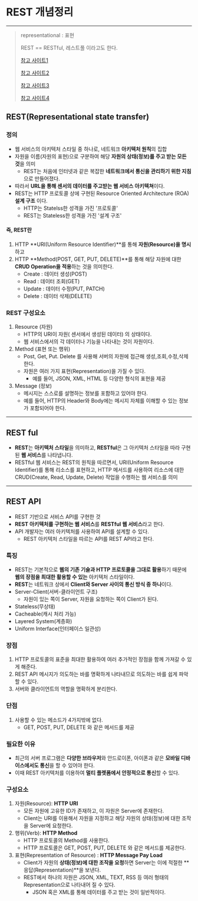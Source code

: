 # REST 개념정리

---

> representational : 표현 
>
> REST == RESTful, 레스트풀 이라고도 한다.
>
> [참고 사이트1](https://gmlwjd9405.github.io/2018/09/21/rest-and-restful.html)
>
> [참고 사이트2](https://aws.amazon.com/ko/what-is/restful-api/)
>
> [참고 사이트3](https://www.redhat.com/ko/topics/api/what-is-a-rest-api)
>
> [참고 사이트4](https://khj93.tistory.com/entry/%EB%84%A4%ED%8A%B8%EC%9B%8C%ED%81%AC-REST-API%EB%9E%80-REST-RESTful%EC%9D%B4%EB%9E%80)

## REST(Representational state transfer)

### 정의

- 웹 서비스의 아키텍처 스타일 중 하나로, 네트워크 **아키텍처 원칙**의 집합
- 자원을 이름(자원의 표현)으로 구분하여 해당 **자원의 상태(정보)를 주고 받는 모든 것**을 의미
  - REST는 처음에 인터넷과 같은 복잡한 **네트워크에서 통신을 관리하기 위한 지침**으로 만들어졌다.
- 따라서 **URL을 통해 센서의 데이터를 주고받는 웹 서비스 아키텍쳐**이다. 
- REST는 HTTP 프로토콜 상에 구현된 Resource Oriented Architecture (ROA) **설계 구조** 이다.
  - HTTP는 Statelss한 성격을 가진 '프로토콜'
  - REST는 Stateless한 성격을 가진 '설계 구조'

#### 즉, REST란

1. HTTP **URI(Uniform Resource Identifier)**를 통해 **자원(Resource)을 명시**하고
2. HTTP **Method(POST, GET, PUT, DELETE)**를 통해 해당 자원에 대한 **CRUD Operation을 적용**하는 것을 의미한다.
   - Create : 데이터 생성(POST)
   - Read : 데이터 조회(GET)
   - Update : 데이터 수정(PUT, PATCH)
   - Delete : 데이터 삭제(DELETE)

### REST 구성요소

1. Resource (자원)
   - HTTP의 URI이 자원( 센서에서 생성된 데이터) 의 상태이다.
   - 웹 서비스에서의 각 데이터나 기능을 나타내는 것이 자원이다. 
2. Method (표현 또는 행위)
   - Post, Get, Put. Delete 를 사용해 서버의 자원에 접근해 생성,조회,수정,삭제 한다. 
   - 자원은 여러 가지 표현(Representation)을 가질 수 있다.
     - 예를 들어, JSON, XML, HTML 등 다양한 형식의 표현을 제공
3. Message (정보)
   - 메시지는 스스로를 설명하는 정보를 포함하고 있어야 한다. 
   - 예를 들어, HTTP의 Header와 Body에는 메시지 자체를 이해할 수 있는 정보가 포함되어야 한다. 

---

## REST ful

- **REST**는 **아키텍처 스타일**을 의미하고, **RESTful**은 그 아키텍처 스타일을 따라 구현된 **웹 서비스**를 나타냅니다. 
- RESTful 웹 서비스는 REST의 원칙을 따르면서, URI(Uniform Resource Identifier)를 통해 리소스를 표현하고, HTTP 메서드를 사용하여 리소스에 대한 CRUD(Create, Read, Update, Delete) 작업을 수행하는 웹 서비스를 의미

---

## REST API

- REST 기반으로 서비스 API를 구현한 것 
- **REST 아키텍처를 구현하는 웹 서비스**를 **RESTful 웹 서비스**라고 한다.
- API 개발자는 여러 아키텍처를 사용하여 API를 설계할 수 있다.
  - REST 아키텍처 스타일을 따르는 API를 REST API라고 한다.

### 특징

- REST는 기본적으로 **웹의 기존 기술과 HTTP 프로토콜을 그대로 활용**하기 때문에 **웹의 장점을 최대한 활용할 수 있는** 아키텍처 스타일이다.
- **REST**는 네트워크 상에서 **Client와 Server 사이의 통신 방식 중 하나**이다.
- Server-Client(서버-클라이언트 구조)
  - 자원이 있는 쪽이 Server, 자원을 요청하는 쪽이 Client가 된다.
- Stateless(무상태)
- Cacheable(캐시 처리 가능)
- Layered System(계층화)
- Uniform Interface(인터페이스 일관성)

### 장점

1. HTTP 프로토콜의 표준을 최대한 활용하여 여러 추가적인 장점을 함께 가져갈 수 있게 해준다.
2. REST API 메시지가 의도하는 바를 명확하게 나타내므로 의도하는 바를 쉽게 파악할 수 있다.
3. 서버와 클라이언트의 역할을 명확하게 분리한다. 

### 단점

1. 사용할 수 있는 메소드가 4가지밖에 없다. 
   -  GET, POST, PUT, DELETE 와 같은 메서드를 제공

### 필요한 이유 

- 최근의 서버 프로그램은 **다양한 브라우저**와 안드로이폰, 아이폰과 같은 **모바일 디바이스에서도 통신**을 할 수 있어야 한다.
- 이때 REST 아키텍처를 이용하여 **멀티 플렛폼에서 안정적으로 통신**할 수 있다. 

### 구성요소

1. 자원(Resource): **HTTP URI**
   - 모든 자원에 고유한 ID가 존재하고, 이 자원은 Server에 존재한다.
   - Client는 URI를 이용해서 자원을 지정하고 해당 자원의 상태(정보)에 대한 조작을 Server에 요청한다.
2. 행위(Verb): **HTTP Method**
   - HTTP 프로토콜의 Method를 사용한다.
   - HTTP 프로토콜은 GET, POST, PUT, DELETE 와 같은 메서드를 제공한다.
3. 표현(Representation of Resource) : **HTTP Message Pay Load**
   - Client가 자원의 **상태(정보)에 대한 조작을 요청**하면 Server는 이에 적절한 **응답(Representation)**을 보낸다.
   - REST에서 하나의 자원은 JSON, XML, TEXT, RSS 등 여러 형태의 Representation으로 나타내어 질 수 있다.
     - JSON 혹은 XML를 통해 데이터를 주고 받는 것이 일반적이다.